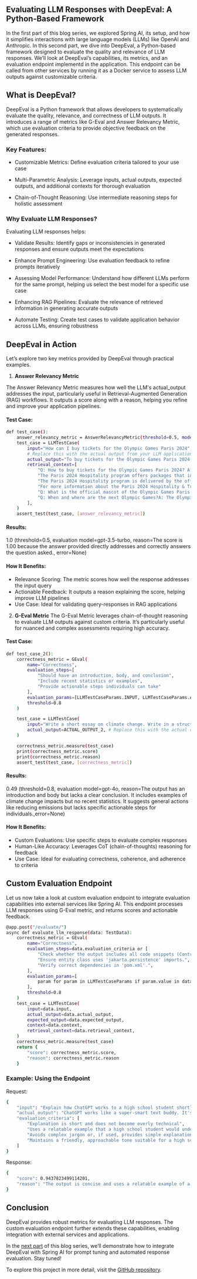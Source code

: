 ## Evaluating LLM Responses with DeepEval: A Python-Based Framework
In the first part of this blog series, we explored Spring AI, its setup, and how it simplifies interactions with large language models (LLMs) like OpenAI and Anthropic. In this second part, we dive into DeepEval, a Python-based framework designed to evaluate the quality and relevance of LLM responses. We’ll look at DeepEval’s capabilities, its metrics, and an evaluation endpoint implementd in the application. This endpoint can be called from other services by running it as a Docker service to assess LLM outputs against customizable criteria.

## What is DeepEval?

DeepEval is a Python framework that allows developers to systematically evaluate the quality, relevance, and correctness of LLM outputs. It introduces a range of metrics like G-Eval and Answer Relevancy Metric, which use evaluation criteria to provide objective feedback on the generated responses.


### Key Features:
- Customizable Metrics: Define evaluation criteria tailored to your use case

- Multi-Parametric Analysis: Leverage inputs, actual outputs, expected outputs, and additional contexts for thorough evaluation

- Chain-of-Thought Reasoning: Use intermediate reasoning steps for holistic assessment

### Why Evaluate LLM Responses?
Evaluating LLM responses helps:

- Validate Results: Identify gaps or inconsistencies in generated responses and ensure outputs meet the expectations

- Enhance Prompt Engineering: Use evaluation feedback to refine prompts iteratively

- Assessing Model Performance: Understand how different LLMs perform for the same prompt, helping us select the best model for a specific use case

- Enhancing RAG Pipelines: Evaluate the relevance of retrieved information in generating accurate outputs

- Automate Testing: Create test cases to validate application behavior across LLMs, ensuring robustness

## DeepEval in Action
Let’s explore two key metrics provided by DeepEval through practical examples.

1. **Answer Relevancy Metric**

The Answer Relevancy Metric measures how well the LLM's actual_output addresses the input, particularly useful in Retrieval-Augmented Generation (RAG) workflows. It outputs a score along with a reason, helping you refine and improve your application pipelines.

#### Test Case:

```bash
def test_case():
    answer_relevancy_metric = AnswerRelevancyMetric(threshold=0.5, model="gpt-3.5-turbo", include_reason=True)
    test_case = LLMTestCase(
        input="How can I buy tickets for the Olympic Games Paris 2024",
        # Replace this with the actual output from your LLM application
        actual_output="To buy tickets for the Olympic Games Paris 2024, you need to visit the official ticketing website. Tickets are available for spectators around the world exclusively on this platform.",
        retrieval_context=[
            "Q: How to buy tickets for the Olympic Games Paris 2024? A: Tickets for the Olympic Games Paris 2024 are available for spectators around the world only on the official ticketing website. To buy tickets, click here.",
            "The Paris 2024 Hospitality program offers packages that include tickets for sporting events combined with exceptional services in the competition venues (boxes, lounges) or in the heart of the city (accommodation, transport options, gastronomy, tourist activities, etc.).",
            "The Paris 2024 Hospitality program is delivered by the official Paris 2024 Hospitality provider, On Location.",
            "For more information about the Paris 2024 Hospitality & Travel offers, click here."
            "Q: What is the official mascot of the Olympic Games Paris 2024? A: The Olympic Games Paris 2024 mascot is Olympic Phryge. The mascot is based on the traditional small Phrygian hats for which they are shaped after.",
            "Q: When and where are the next Olympic Games?A: The Olympic Games Paris 2024 will take place in France from 26 July to 11 August."
        ],
    )
    assert_test(test_case, [answer_relevancy_metric])
```

#### Results:

1.0 (threshold=0.5, evaluation model=gpt-3.5-turbo, reason=The score is 1.00 because the answer provided directly addresses and correctly answers the question asked., error=None)

#### How It Benefits:
- Relevance Scoring: The metric scores how well the response addresses the input query
- Actionable Feedback: It outputs a reason explaining the score, helping improve LLM pipelines
- Use Case: Ideal for validating query-responses in RAG applications


2. **G-Eval Metric**
The G-Eval Metric leverages chain-of-thought reasoning to evaluate LLM outputs against custom criteria. It’s particularly useful for nuanced and complex assessments requiring high accuracy.

#### Test Case:

```bash
def test_case_2():
    correctness_metric = GEval(
        name="Correctness",
        evaluation_steps=[
            "Should have an introduction, body, and conclusion",
            "Include recent statistics or examples",
            "Provide actionable steps individuals can take"
        ],
        evaluation_params=[LLMTestCaseParams.INPUT, LLMTestCaseParams.ACTUAL_OUTPUT],
        threshold=0.8
    )

    test_case = LLMTestCase(
        input="Write a short essay on climate change. Write in a structured and informative manner",
        actual_output=ACTUAL_OUTPUT_2, # Replace this with the actual output from your LLM
    )

    correctness_metric.measure(test_case)
    print(correctness_metric.score)
    print(correctness_metric.reason)
    assert_test(test_case, [correctness_metric])
```

#### Results:

0.49 (threshold=0.8, evaluation model=gpt-4o, reason=The output has an introduction and body but lacks a clear conclusion. It includes examples of climate change impacts but no recent statistics. It suggests general actions like reducing emissions but lacks specific actionable steps for individuals.,error=None) 

#### How It Benefits:
- Custom Evaluations: Use specific steps to evaluate complex responses
- Human-Like Accuracy: Leverages CoT (chain-of-thoughts) reasoning for feedback
- Use Case: Ideal for evaluating correctness, coherence, and adherence to criteria

## Custom Evaluation Endpoint
Let us now take a look at custom evaluation endpoint to integrate evaluation capabilities into external services like Spring AI. This endpoint processes LLM responses using G-Eval metric, and returns scores and actionable feedback.

```bash
@app.post("/evaluate/")
async def evaluate_llm_response(data: TestData):
    correctness_metric = GEval(
        name="Correctness",
        evaluation_steps=data.evaluation_criteria or [
            "Check whether the output includes all code snippets (Controller, Service, Entity, Repository).",
            "Ensure entity class uses 'jakarta.persistence' imports.",
            "Verify correct dependencies in 'pom.xml'.",
        ],
        evaluation_params=[
            param for param in LLMTestCaseParams if param.value in data.dict(exclude_none=True).keys()
        ],
        threshold=0.8
    )
    test_case = LLMTestCase(
        input=data.input,
        actual_output=data.actual_output,
        expected_output=data.expected_output,
        context=data.context,
        retrieval_context=data.retrieval_context,
    )
    correctness_metric.measure(test_case)
    return {
        "score": correctness_metric.score,
        "reason": correctness_metric.reason
    }
```

### Example: Using the Endpoint

Request:

```bash
{
    "input": "Explain how ChatGPT works to a high school student shortly. Use clear, simple language and relatable examples",
    "actual_output": "ChatGPT works like a super-smart text buddy. It's trained on lots of data from books, websites, and other sources to learn how human language works. When you ask it a question or give it a prompt, it predicts what words or sentences come next based on patterns it's learned. It's kind of like when you finish your friend's sentence because you know them so well, but ChatGPT does it by having read a huge amount of text and learning about language patterns.",
    "evaluation_criteria": [
        "Explanation is short and does not become overly technical",
        "Uses a relatable example that a high school student would understand",
        "Avoids complex jargon or, if used, provides simple explanations",
        "Maintains a friendly, approachable tone suitable for a high school audience"
    ]
}
```

Response:

```bash
{
    "score": 0.9437823499114201,
    "reason": "The output is concise and uses a relatable example of a 'super-smart text buddy' that a high school student would understand. It avoids complex jargon and maintains a friendly tone. The explanation of predicting words based on patterns is simple, though a brief mention of 'learning patterns' could be slightly clarified further."
}
```

## Conclusion
DeepEval provides robust metrics for evaluating LLM responses. The custom evaluation endpoint further extends these capabilities, enabling integration with external services and applications.

In the [next part](./blog.md) of this blog series, we’ll demonstrate how to integrate DeepEval with Spring AI for prompt tuning and automated response evaluation. Stay tuned!

To explore this project in more detail, visit the [GitHub repository](https://github.com/vudayani/spring-ai-llm-demo/tree/main/llm-response-evaluator).
